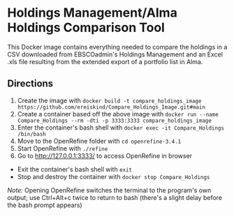 # Holdings Management/Alma Holdings Comparison Tool
This Docker image contains everything needed to compare the holdings in a CSV downloaded from EBSCOadmin's Holdings Management and an Excel .xls file resulting from the extended export of a portfolio list in Alma.

## Directions
1. Create the image with `docker build -t compare_holdings_image https://github.com/ereiskind/Compare_Holdings_Image.git#main`
2. Create a container based off the above image with `docker run --name Compare_Holdings --rm -dti -p 3333:3333 compare_holdings_image`
3. Enter the container's bash shell with `docker exec -it Compare_Holdings /bin/bash`
4. Move to the OpenRefine folder with `cd openrefine-3.4.1`
5. Start OpenRefine with `./refine`
6. Go to http://127.0.0.1:3333/ to access OpenRefine in browser

* Exit the container's bash shell with `exit`
* Stop and destroy the container with `docker stop Compare_Holdings`

*Note:* Opening OpenRefine switches the terminal to the program's own output; use Ctrl+Alt+c twice to return to bash (there's a slight delay before the bash prompt appears)